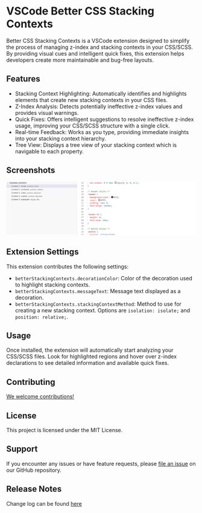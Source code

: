 # VSCode Better CSS Stacking Contexts

Better CSS Stacking Contexts is a VSCode extension designed to simplify the process of managing z-index and stacking contexts in your CSS/SCSS. By providing visual cues and intelligent quick fixes, this extension helps developers create more maintainable and bug-free layouts.

## Features

* Stacking Context Highlighting: Automatically identifies and highlights elements that create new stacking contexts in your CSS files.
* Z-Index Analysis: Detects potentially ineffective z-index values and provides visual warnings.
* Quick Fixes: Offers intelligent suggestions to resolve ineffective z-index usage, improving your CSS/SCSS structure with a single click.
* Real-time Feedback: Works as you type, providing immediate insights into your stacking context hierarchy.
* Tree View: Displays a tree view of your stacking context which is navigable to each property.

## Screenshots
<picture>
<source srcset="https://raw.githubusercontent.com/mrheault/vscode-better-css-stacking-contexts/main/images/treeview-dark.gif" media="(prefers-color-scheme: dark)" />
<source srcset="https://raw.githubusercontent.com/mrheault/vscode-better-css-stacking-contexts/main/images/treeview-light.gif" media="(prefers-color-scheme: light)" />
<img alt="Screenshot" src="https://raw.githubusercontent.com/mrheault/vscode-better-css-stacking-contexts/main/images/treeview-light.gif" />
</picture>

## Extension Settings

This extension contributes the following settings:

* `betterStackingContexts.decorationColor`: Color of the decoration used to highlight stacking contexts.
* `betterStackingContexts.messageText`: Message text displayed as a decoration.
* `betterStackingContexts.stackingContextMethod`: Method to use for creating a new stacking context. Options are `isolation: isolate;` and `position: relative;`.

## Usage
Once installed, the extension will automatically start analyzing your CSS/SCSS files. Look for highlighted regions and hover over z-index declarations to see detailed information and available quick fixes.

## Contributing
[We welcome contributions!](https://github.com/mrheault/vscode-better-css-stacking-contexts/pulls)

## License
This project is licensed under the MIT License.

## Support
If you encounter any issues or have feature requests, please [file an issue](https://github.com/mrheault/vscode-better-css-stacking-contexts/issues) on our GitHub repository.

## Release Notes

Change log can be found [here](https://github.com/mrheault/vscode-better-css-stacking-contexts/blob/main/CHANGELOG.md)


